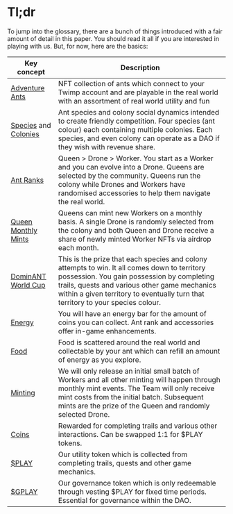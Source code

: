 # Tl;dr

To jump into the glossary, there are a bunch of things introduced with a fair amount of detail in this paper. You should read it all if you are interested in playing with us. But, for now, here are the basics:

| Key concept                                                                                           | Description                                                                                                                                                                                                                                                                     |
| ----------------------------------------------------------------------------------------------------- | ------------------------------------------------------------------------------------------------------------------------------------------------------------------------------------------------------------------------------------------------------------------------------- |
| [Adventure Ants](/the-basics/adventure-ants)                                                          | NFT collection of ants which connect to your Twimp account and are playable in the real world with an assortment of real world utility and fun                                                                                                                                  |
| [Species](/the-basics/adventure-ants?id=species) and [Colonies](/the-basics/adventure-ants?id=colonies) | Ant species and colony social dynamics intended to create friendly competition. Four species (ant colour) each containing multiple colonies. Each species, and even colony can operate as a DAO if they wish with revenue share.                                                |
| [Ant Ranks](/the-basics/adventure-ants?id=ant-ranks)                                                   | Queen > Drone > Worker. You start as a Worker and you can evolve into a Drone. Queens are selected by the community. Queens run the colony while Drones and Workers have randomised accessories to help them navigate the real world.                                           |
| [Queen Monthly Mints](/web-3/minting?id=queen-monthly-mint)                                                               | Queens can mint new Workers on a monthly basis. A single Drone is randomly selected from the colony and both Queen and Drone receive a share of newly minted Worker NFTs via airdrop each month.                                                                                          |
| [DominANT World Cup](/gamefi/dominant-world-cup)                                    | This is the prize that each species and colony attempts to win. It all comes down to territory possession. You gain possession by completing trails, quests and various other game mechanics within a given territory to eventually turn that territory to your species colour. |
| [Energy](/gamefi/dynamics?id=energy)                                                          | You will have an energy bar for the amount of coins you can collect. Ant rank and accessories offer in-game enhancements.                                                                                                                                                      |
| [Food](/gamefi/dynamics?id=food)                                                                | Food is scattered around the real world and collectable by your ant which can refill an amount of energy as you explore.                                                                                                                                                        |
| [Minting](/web-3/minting)                                                                           | We will only release an initial small batch of Workers and all other minting will happen through monthly mint events. The Team will only receive mint costs from the initial batch. Subsequent mints are the prize of the Queen and randomly selected Drone.              |
| [Coins](/gamefi/rewards?id=coins)                                                      | Rewarded for completing trails and various other interactions. Can be swapped 1:1 for $PLAY tokens.                                                                                                                                                                             |
| [$PLAY](/web-3/tokenomics?id=play)                                                                  | Our utility token which is collected from completing trails, quests and other game mechanics.                                                                                                                                                                                   |
| [$GPLAY](/web-3/tokenomics?id=gplay)                                                                | Our governance token which is only redeemable through vesting $PLAY for fixed time periods. Essential for governance within the DAO.                                                                                                                                            |
